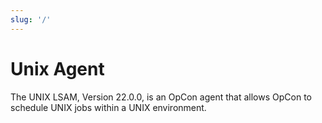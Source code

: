```yaml
---
slug: '/'
---
```


# Unix Agent

The UNIX LSAM, Version 22.0.0, is an OpCon agent that allows OpCon to schedule UNIX jobs within a UNIX environment.
